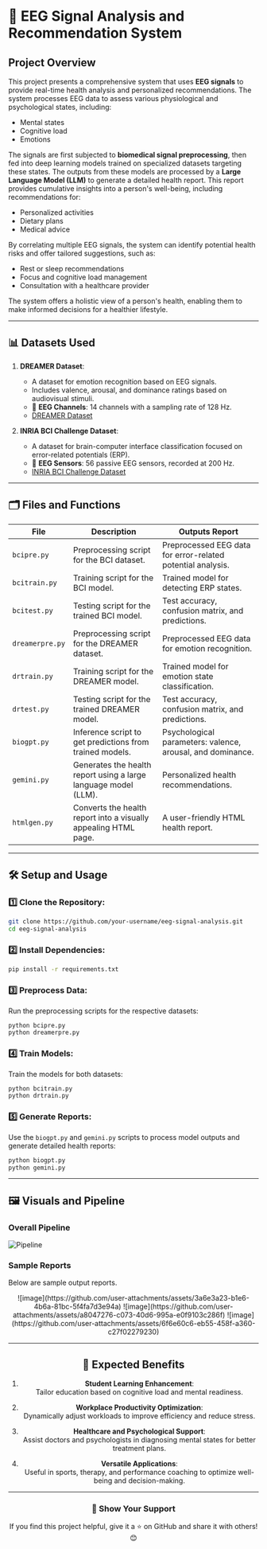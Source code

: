 # 🧠 **EEG Signal Analysis and Recommendation System**

## Project Overview

This project presents a comprehensive system that uses **EEG signals** to provide real-time health analysis and personalized recommendations. The system processes EEG data to assess various physiological and psychological states, including:
- Mental states  
- Cognitive load  
- Emotions  

The signals are first subjected to **biomedical signal preprocessing**, then fed into deep learning models trained on specialized datasets targeting these states. The outputs from these models are processed by a **Large Language Model (LLM)** to generate a detailed health report. This report provides cumulative insights into a person's well-being, including recommendations for:
- Personalized activities  
- Dietary plans  
- Medical advice  

By correlating multiple EEG signals, the system can identify potential health risks and offer tailored suggestions, such as:
- Rest or sleep recommendations  
- Focus and cognitive load management  
- Consultation with a healthcare provider  

The system offers a holistic view of a person's health, enabling them to make informed decisions for a healthier lifestyle.

---

## 📊 **Datasets Used**

1. **DREAMER Dataset**:  
   - A dataset for emotion recognition based on EEG signals.  
   - Includes valence, arousal, and dominance ratings based on audiovisual stimuli.  
   - 🧠 **EEG Channels**: 14 channels with a sampling rate of 128 Hz.  
   - [DREAMER Dataset](https://zenodo.org/record/546113)

2. **INRIA BCI Challenge Dataset**:  
   - A dataset for brain-computer interface classification focused on error-related potentials (ERP).  
   - 🧠 **EEG Sensors**: 56 passive EEG sensors, recorded at 200 Hz.  
   - [INRIA BCI Challenge Dataset](https://www.kaggle.com/c/inria-bci-challenge)

---

## 🗂️ **Files and Functions**

| File           | Description                                                                 | Outputs Report                                               |
|----------------|-----------------------------------------------------------------------------|-------------------------------------------------------------|
| `bcipre.py`    | Preprocessing script for the BCI dataset.                                  | Preprocessed EEG data for error-related potential analysis. |
| `bcitrain.py`  | Training script for the BCI model.                                         | Trained model for detecting ERP states.                     |
| `bcitest.py`   | Testing script for the trained BCI model.                                  | Test accuracy, confusion matrix, and predictions.           |
| `dreamerpre.py`| Preprocessing script for the DREAMER dataset.                              | Preprocessed EEG data for emotion recognition.              |
| `drtrain.py`   | Training script for the DREAMER model.                                     | Trained model for emotion state classification.             |
| `drtest.py`    | Testing script for the trained DREAMER model.                              | Test accuracy, confusion matrix, and predictions.           |
| `biogpt.py`    | Inference script to get predictions from trained models.                   | Psychological parameters: valence, arousal, and dominance.  |
| `gemini.py`    | Generates the health report using a large language model (LLM).            | Personalized health recommendations.                        |
| `htmlgen.py`   | Converts the health report into a visually appealing HTML page.            | A user-friendly HTML health report.                         |

---

## 🛠️ **Setup and Usage**

### 1️⃣ Clone the Repository:
```bash
git clone https://github.com/your-username/eeg-signal-analysis.git
cd eeg-signal-analysis
```

### 2️⃣ Install Dependencies:
```bash
pip install -r requirements.txt
```

### 3️⃣ Preprocess Data:
Run the preprocessing scripts for the respective datasets:
```bash
python bcipre.py
python dreamerpre.py
```

### 4️⃣ Train Models:
Train the models for both datasets:
```bash
python bcitrain.py
python drtrain.py
```

### 5️⃣ Generate Reports:
Use the `biogpt.py` and `gemini.py` scripts to process model outputs and generate detailed health reports:
```bash
python biogpt.py
python gemini.py
```

---

## 🖼️ **Visuals and Pipeline**

### Overall Pipeline  
![Pipeline](https://github.com/user-attachments/assets/fd777c6b-6584-439e-9034-fce58b694226)



### Sample Reports  
Below are sample output reports. 
<center>
![image](https://github.com/user-attachments/assets/3a6e3a23-b1e6-4b6a-81bc-5f4fa7d3e94a)
![image](https://github.com/user-attachments/assets/a8047276-c073-40d6-995a-e0f9103c286f)
![image](https://github.com/user-attachments/assets/6f6e60c6-eb55-458f-a360-c27f02279230)

---

## 🚀 **Expected Benefits**

1. **Student Learning Enhancement**:  
   Tailor education based on cognitive load and mental readiness.  

2. **Workplace Productivity Optimization**:  
   Dynamically adjust workloads to improve efficiency and reduce stress.  

3. **Healthcare and Psychological Support**:  
   Assist doctors and psychologists in diagnosing mental states for better treatment plans.  

4. **Versatile Applications**:  
   Useful in sports, therapy, and performance coaching to optimize well-being and decision-making.  

---

### 🌟 **Show Your Support**
If you find this project helpful, give it a ⭐ on GitHub and share it with others! 😊

